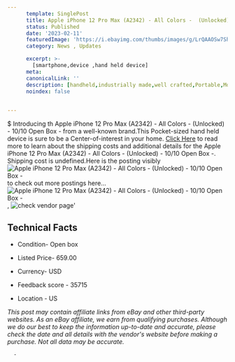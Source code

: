 ```yaml
---
      template: SinglePost
      title: Apple iPhone 12 Pro Max (A2342) - All Colors -  (Unlocked) - 10/10 Open Box -
      status: Published
      date: '2023-02-11'
      featuredImage: 'https://i.ebayimg.com/thumbs/images/g/LrQAAOSw7Shi7A87/s-l225.jpg'
      category: News , Updates

      excerpt: >-
        [smartphone,device ,hand held device]
      meta:
      canonicalLink: ''
      description: [handheld,industrially made,well crafted,Portable,Mobile,Compact,Convenient,Lightweight,Maneuverable,Man-portable,Miniature,Carriable,Hand-held,Light,Holdable,Transportable,Mobile device,Pocket-sized,On-the-go,Wireless,Cordless,Compact size,Convenient size, smartphone,device ,hand held device]
      noindex: false
      

---
```

$
      Introducing th Apple iPhone 12 Pro Max (A2342) - All Colors -  (Unlocked) - 10/10 Open Box - from a well-known brand.This Pocket-sized hand held device is sure to be a Center-of-interest in your home. [Click Here](https://www.ebay.com/itm/255804033037?hash=item3b8f1bc80d%3Ag%3ALrQAAOSw7Shi7A87&mkevt=1&mkcid=1&mkrid=711-53200-19255-0&campid=%253CePNCampaignId%253E&customid=%253CreferenceId%253E&toolid=10049) to read more to learn about the shipping costs and additional details for the Apple iPhone 12 Pro Max (A2342) - All Colors -  (Unlocked) - 10/10 Open Box -. Shipping cost is undefined.Here is the posting visibly ![Apple iPhone 12 Pro Max (A2342) - All Colors -  (Unlocked) - 10/10 Open Box -](https://i.ebayimg.com/thumbs/images/g/LrQAAOSw7Shi7A87/s-l225.jpg) to check out more postings here... ![Apple iPhone 12 Pro Max (A2342) - All Colors -  (Unlocked) - 10/10 Open Box -](https://i.ebayimg.com/images/g/LrQAAOSw7Shi7A87/s-l1600.jpg), ![check vendor page](https://origin-galleryplus.ebayimg.com/ws/web/255804033037_2_0_1/225x225.jpg,https://origin-galleryplus.ebayimg.com/ws/web/255804033037_3_0_1/225x225.jpg,https://origin-galleryplus.ebayimg.com/ws/web/255804033037_4_0_1/225x225.jpg,https://origin-galleryplus.ebayimg.com/ws/web/255804033037_5_0_1/225x225.jpg,https://origin-galleryplus.ebayimg.com/ws/web/255804033037_6_0_1/225x225.jpg,https://origin-galleryplus.ebayimg.com/ws/web/255804033037_7_0_1/225x225.jpg,https://origin-galleryplus.ebayimg.com/ws/web/255804033037_8_0_1/225x225.jpg,https://origin-galleryplus.ebayimg.com/ws/web/255804033037_9_0_1/225x225.jpg,https://origin-galleryplus.ebayimg.com/ws/web/255804033037_10_0_1/225x225.jpg,https://origin-galleryplus.ebayimg.com/ws/web/255804033037_11_0_1/225x225.jpg,https://origin-galleryplus.ebayimg.com/ws/web/255804033037_12_0_1/225x225.jpg)'

      

 ## Technical Facts 



     
      

 - Condition- Open box 


      

 - Listed Price- 659.00 


      

 - Currency- USD 


      

 - Feedback score - 35715 


      

 - Location - US 


      
      

 *_This post may contain affiliate links from eBay and other third-party websites. As an eBay affiliate, we earn from qualifying purchases. Although we do our best to keep the information up-to-date and accurate, please check the date and all details with the vendor's website before making a purchase. Not all data may be accurate._*




      -
